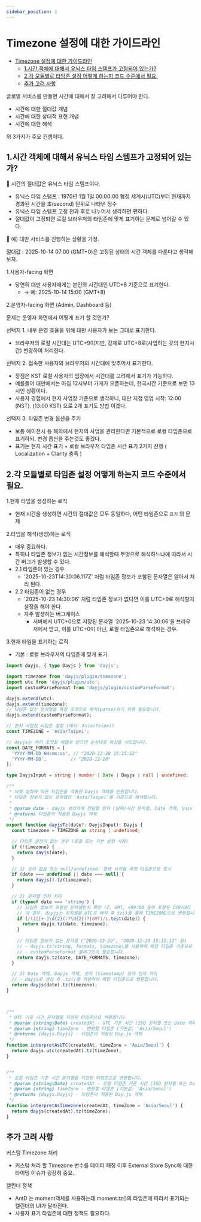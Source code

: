 ```yaml
---
sidebar_position: 1
---
```


# Timezone 설정에 대한 가이드라인  

- [Timezone 설정에 대한 가이드라인](#timezone-설정에-대한-가이드라인)
  - [1.시간 객체에 대해서 유닉스 타임 스템프가 고정되어 있는가?](#1시간-객체에-대해서-유닉스-타임-스템프가-고정되어-있는가)
  - [2.각 모듈별로 타임존 설정 어떻게 하는지 코드 수준에서 필요.](#2각-모듈별로-타임존-설정-어떻게-하는지-코드-수준에서-필요)
  - [추가 고려 사항](#추가-고려-사항)


글로벌 서비스를 만들면 시간에 대해서 잘 고려해서 다루어야 한다.  
- 시간에 대한 절대값 개념  
- 시간에 대한 상대적 표현 개념  
- 시간에 대한 해석 

위 3가지가 주요 컨셉이다.  


## 1.시간 객체에 대해서 유닉스 타임 스템프가 고정되어 있는가?  

📌 시간의 절대값은 유닉스 타임 스템프이다.  
- 유닉스 타임 스탬프 : 1970년 1월 1일 00:00:00 협정 세계시(UTC)부터 현재까지 경과된 시간을 초(second) 단위로 나타낸 정수  
- 유닉스 타임 스템프 고정 전과 후로 나누어서 생각하면 편하다.    
- 절대값이 고정되면 로컬 브라우저의 타임존에 맞게 표기하는 문제로 넘어갈 수 있다.  

📌 예) 대만 서비스를 진행하는 상황을 가정.  

절대값 : 2025-10-14 07:00 (GMT+0)은 고정된 상태의 시간 객체를 다룬다고 생각해보자.  

1.사용자-facing 화면
- 당연히 대만 사용자에게는 본인의 시간대인 UTC+8 기준으로 표기한다.  
  - → 예: 2025-10-14 15:00 (GMT+8) 

2.운영자-facing 화면 (Admin, Dashboard 등)   

문제는 운영자 화면에서 어떻게 표기 할 것인가? 

선택지 1. 내부 운영 효율을 위해 대만 사용자가 보는 그대로 표기한다.  
  - 브라우저의 로컬 시간대는 UTC+9이지만, 강제로 UTC+8로(사업하는 곳의 현지시간) 변경하여 처리한다.  

선택지 2. 접속한 사용자의 브라우저의 시간대에 맞추어서 표기한다.  
  - 장점은 KST 로컬 사용자의 입장에서 시간대를 고려해서 표기가 가능하다.  
  - 예를들어 대만에서는 아침 12시부터 가게가 오픈하는데, 한국시간 기준으로 보면 13시인 상황이다.  
  - 사용자 경험에서 현지 사업장 기준으로 생각하니, 대만 지점 영업 시작: 12:00 (NST). (13:00 KST) 으로 2개 표기도 방법 이겠다.  

선택지 3. 타임존 변경 옵션을 주기  
  - 보통 에이전시 등 해외에서 현지의 사업을 관리한다면 기본적으로 로컬 타임존으로 표기하되, 변경 옵션을 주는것도 좋겠다.  
  - 표기는 현지 시간 표기 + 로컬 브라우저 타임존 시간 표기 2가지 진행 ( Localization + Clarity 충족 )


## 2.각 모듈별로 타임존 설정 어떻게 하는지 코드 수준에서 필요.  

1.현재 타임을 생성하는 로직  
- 현재 시간을 생성하면 시간의 절대값은 모두 동일하다, 어떤 타임존으로 `표기` 의 문제  

2.타임을 해석(생성)하는 로직    
- 매우 중요하다.  
- 특히나 타임존 정보가 없는 시간정보를 해석할때 무엇으로 해석하느냐에 따라서 시간 버그가 발생할 수 있다.  
- 2.1 타임존이 있는 경우
  - '2025-10-23T14:30:06.117Z' 처럼 타임존 정보가 포함된 문자열은 알아서 처리 된다.  
- 2.2 타임존이 없는 경우
  - '2025-10-23 14:30:06' 처럼 타임존 정보가 없다면 이를 UTC+9로 해석할지 설정을 해야 한다.    
  - 자주 발생하는 버그케이스
    - 서버에서 UTC+0으로 저장된 문자열 '2025-10-23 14:30:06'을 브라우저에서 받고, 이를 UTC+0이 아닌, 로컬 타임존으로 해석하는 경우.  

3.현재 타임을 표기하는 로직     
- 기본 : 로컬 브라우저의 타임존에 맞게 표기.  

```ts
import dayjs, { type Dayjs } from 'dayjs';

import timezone from 'dayjs/plugin/timezone';
import utc from 'dayjs/plugin/utc';
import customParseFormat from 'dayjs/plugin/customParseFormat';

dayjs.extend(utc);
dayjs.extend(timezone);
// 타임존 없는 문자열을 특정 포맷으로 해석(parse)하기 위해 필요합니다.
dayjs.extend(customParseFormat); 

// 현지 사업장 타임존 설정 (예시: Asia/Taipei)
const TIMEZONE = 'Asia/Taipei';

// dayjs는 여러 포맷을 배열로 받으면 순서대로 파싱을 시도합니다.
const DATE_FORMATS = [
  'YYYY-MM-DD HH:mm:ss', // "2020-12-20 15:15:12"
  'YYYY-MM-DD',         // "2020-12-20"
];

type DayjsInput = string | number | Date | Dayjs | null | undefined;

/**
 * 마켓 설정에 따른 타임존을 적용한 Dayjs 객체를 반환합니다.
 * 타임존 정보가 없는 문자열은 'Asia/Taipei'를 기준으로 해석합니다.
 *
 * @param date - dayjs 생성자에 전달할 인자 (날짜/시간 문자열, Date 객체, Unix timestamp 등)
 * @returns 타임존이 적용된 Dayjs 객체
 */
export function dayjsTz(date?: DayjsInput): Dayjs {
  const timezone = TIMEZONE as string | undefined;

  // 타임존 설정이 없는 경우 (로컬 또는 기본 설정 사용)
  if (!timezone) {
    return dayjs(date);
  }

  // 1) 인자 없음 또는 null/undefined: 현재 시각을 마켓 타임존으로 표시
  if (date === undefined || date === null) {
    return dayjs().tz(timezone);
  }

  // 2) 문자열 인자 처리
  if (typeof date === 'string') {
    // 타임존 정보가 포함된 문자열인지 확인 (Z, GMT, +09:00 등이 포함된 ISO/GMT 문자열)
    // 이 경우, dayjs는 문자열을 UTC로 해석 후 tz()를 통해 TIMEZONE으로 변환합니다.
    if (/(Z|[+-]\d{2}(:?\d{2})?|GMT)/i.test(date)) {
      return dayjs.tz(date, timezone);
    }
    
    // 타임존 정보가 없는 문자열 ("2020-12-20", "2020-12-20 15:15:12" 등)
    // - dayjs.tz(string, formats, timezone)를 사용하여 해당 타임존 기준으로 해석(parse)합니다.
    // - customParseFormat 플러그인이 필요합니다.
    return dayjs.tz(date, DATE_FORMATS, timezone);
  }

  // 3) Date 객체, Dayjs 객체, 숫자 (timestamp) 등의 인자 처리
  // - dayjs로 생성 후 .tz()를 적용하여 해당 타임존으로 변환합니다.
  return dayjs(date).tz(timezone);
}



/**
 * UTC 기준 시간 문자열을 지정된 타임존으로 변환합니다.
 * @param {string|Date} createdAt - UTC 기준 시간 (ISO 문자열 또는 Date 객체)
 * @param {string} timeZone - 변환할 타임존 (기본값: 'Asia/Seoul')
 * @returns {dayjs.Dayjs} - 타임존이 적용된 Day.js 객체
 */
function interpretAsUTC(createdAt, timeZone = 'Asia/Seoul') {
  return dayjs.utc(createdAt).tz(timeZone);
}


/**
 * 로컬 타임존 기준 시간 문자열을 지정된 타임존으로 변환합니다.
 * @param {string|Date} createdAt - 로컬 타임존 기준 시간 (ISO 문자열 또는 Date 객체)
 * @param {string} timeZone - 변환할 타임존 (기본값: 'Asia/Seoul')
 * @returns {dayjs.Dayjs} - 타임존이 적용된 Day.js 객체
 */
function interpretAsTimezone(createdAt, timeZone = 'Asia/Seoul') {
  return dayjs(createdAt).tz(timeZone);
}

```

## 추가 고려 사항

커스텀 Timezone 처리  
- 커스텀 처리 할 Timezone 변수를 데이터 패칭 이후 External Store Sync에 대한 타이밍 이슈가 굉장히 중요.  

캘린더 정책 
- AntD 는 moment객체를 사용하는데 moment.tz()의 타임존에 따라서 표기되는 캘린더의 UI가 달라진다.  
- 사용자 표기 타임존에 대한 정책도 필요하다.  

